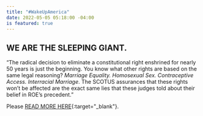 ```yaml
---
title: "#WakeUpAmerica"
date: 2022-05-05 05:18:00 -04:00
is featured: true
---
```


## WE ARE THE SLEEPING GIANT. 

“The radical decision to eliminate a constitutional right enshrined for nearly 50 years is just the beginning. You know what other rights are based on the same legal reasoning? *Marriage Equality. Homosexual Sex. Contraceptive Access. Interracial Marriage*. The SCOTUS assurances that these rights won’t be affected are the exact same lies that these judges told about their belief in ROE’s precedent.”

Please [READ MORE HERE](https://docs.google.com/document/d/1m5RbiEAPb-c_IU2wa0C20RZ0cJlgcx519bdI5jxR_QM/edit){:target="_blank"}.